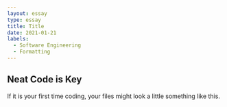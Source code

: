 ```yaml
---
layout: essay
type: essay
title: Title
date: 2021-01-21
labels:
  - Software Engineering
  - Formatting
---
```

## Neat Code is Key
If it is your first time coding, your files might look a little something like this.
